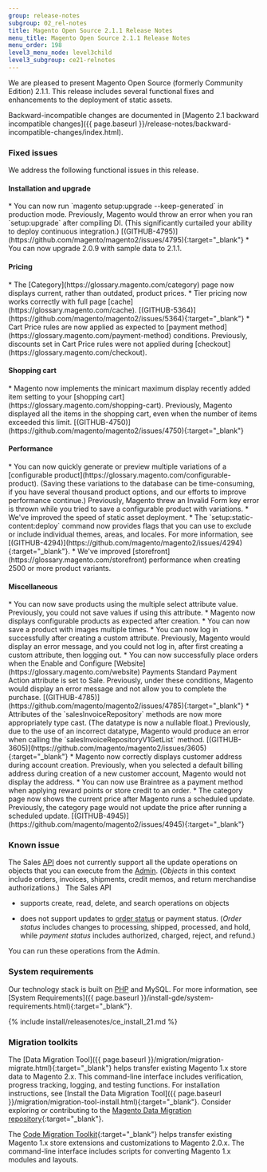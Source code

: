```yaml
---
group: release-notes
subgroup: 02_rel-notes
title: Magento Open Source 2.1.1 Release Notes
menu_title: Magento Open Source 2.1.1 Release Notes
menu_order: 198
level3_menu_node: level3child
level3_subgroup: ce21-relnotes
---
```


We are pleased to present Magento Open Source (formerly Community Edition) 2.1.1. This release includes several functional fixes and enhancements to the deployment of static assets. 


Backward-incompatible changes are documented in [Magento 2.1 backward incompatible changes]({{ page.baseurl }}/release-notes/backward-incompatible-changes/index.html).

### Fixed issues

We address the following functional issues in this release. 

#### Installation and upgrade

<!--- 55357/53777-->* You can now run `magento setup:upgrade --keep-generated` in production mode. Previously, Magento would throw an error when you ran `setup:upgrade` after compiling DI. (This significantly curtailed your ability to deploy continuous integration.) [(GITHUB-4795)](https://github.com/magento/magento2/issues/4795){:target="_blank"} 

<!--- 56974-->* You can now upgrade 2.0.9 with sample data to 2.1.1. 

#### Pricing

<!--- 54320 -->* The [Category](https://glossary.magento.com/category) page now displays current, rather than outdated,  product prices.


<!--- 55055 -->* Tier pricing now works correctly with full page [cache](https://glossary.magento.com/cache). [(GITHUB-5364)](https://github.com/magento/magento2/issues/5364){:target="_blank"} 


<!--- 45339 -->* Cart Price rules are now applied as expected to [payment method](https://glossary.magento.com/payment-method) conditions. Previously, discounts set in Cart Price rules were not applied during [checkout](https://glossary.magento.com/checkout).

#### Shopping cart

<!--- 53793 -->* Magento now implements the minicart maximum display recently added item setting to your [shopping cart](https://glossary.magento.com/shopping-cart).  Previously, Magento displayed all the items in the shopping cart, even when the number of items exceeded this limit. [(GITHUB-4750)](https://github.com/magento/magento2/issues/4750){:target="_blank"} 

#### Performance

<!--- 57410-->* You can now quickly generate or preview multiple variations of a [configurable product](https://glossary.magento.com/configurable-product). (Saving these variations to the database can be time-consuming, if you have several thousand product options, and our efforts to improve performance continue.) Previously, Magento threw an Invalid Form key error is thrown while you tried to save a configurable product with variations. 


<!--- 52660 -->* We've improved the speed of static asset deployment. 

<!--- 52614 -->* The `setup:static-content:deploy` command now provides flags that you can use to exclude or include individual themes, areas, and locales. For more information, see [(GITHUB-4294)](https://github.com/magento/magento2/issues/4294){:target="_blank"}. 

<!--- 55300, 55620, 54682-->* We've improved [storefront](https://glossary.magento.com/storefront) performance when creating 2500 or more product variants. 

#### Miscellaneous

<!--- 56892-->*  You can now save products using the multiple select attribute value. Previously, you could not save values if using this attribute. 


<!--- 56951-->* Magento now displays configurable products as expected after creation. 

<!--- 56582-->* You can now save a product with images multiple times. 


<!--- 56126 -->* You can now log in successfully after creating a custom attribute. Previously, Magento would display an error message, and you could not log in, after first creating a custom attribute, then logging out. 


<!--- 55598/54787 -->* You can now successfully place orders when the Enable and Configure [Website](https://glossary.magento.com/website) Payments Standard Payment Action attribute is set to Sale. Previously, under these conditions, Magento would display an error message and not allow you to complete the purchase.  [(GITHUB-4785)](https://github.com/magento/magento2/issues/4785){:target="_blank"} 



<!--- 50026 -->* Attributes of the `salesInvoiceRepository` methods are now more appropriately type cast. (The datatype is now a nullable float.)  Previously, due to the use of an incorrect datatype, Magento would produce an error when calling the `salesInvoiceRepositoryV1GetList` method. [(GITHUB-3605)](https://github.com/magento/magento2/issues/3605){:target="_blank"} 


<!--- 55462/52448-->* Magento now correctly displays customer address during account creation. Previously, when you selected a default billing address during creation of a new customer account, Magento would not display the address. 



<!--- 54721-->* You can now use Braintree as a payment method when applying reward points or store credit to an order. 

<!--- 57420/54320-->* The category page now shows the current price after Magento runs a scheduled update.  Previously, the category page would not update the  price after running a scheduled update.	[(GITHUB-4945)](https://github.com/magento/magento2/issues/4945){:target="_blank"} 







<!--- DELETED: 54839 (release notes), 56893 (clone), 54647, 55897, 56945, 54963 -->

### Known issue

The Sales [API](https://glossary.magento.com/api) does not currently support all the update operations on objects that you can execute from the [Admin](https://glossary.magento.com/admin). (<i>Objects</i> in this context include orders, invoices, shipments, credit memos, and return merchandise authorizations.)
 
The Sales API

* supports create, read, delete, and search operations on objects

* does not support updates to [order status](https://glossary.magento.com/order-status) or payment status. (<i>Order status</i> includes changes to processing, shipped, processed, and hold, while <i>payment status</i> includes authorized, charged, reject, and refund.)


You can run these operations from the Admin.

### System requirements

Our technology stack is built on [PHP](https://glossary.magento.com/php) and MySQL. For more information, see
[System Requirements]({{ page.baseurl }}/install-gde/system-requirements.html){:target="_blank"}.


{% include install/releasenotes/ce_install_21.md %}

### Migration toolkits

The [Data Migration Tool]({{ page.baseurl }}/migration/migration-migrate.html){:target="_blank"} helps transfer existing Magento 1.x store data to Magento 2.x. This command-line interface includes verification, progress tracking, logging, and testing functions. For installation instructions, see  [Install the Data Migration Tool]({{ page.baseurl }}/migration/migration-tool-install.html){:target="_blank"}. Consider exploring or contributing to the [ Magento Data Migration repository](https://github.com/magento/data-migration-tool){:target="_blank"}.

The [Code Migration Toolkit](https://github.com/magento/code-migration){:target="_blank"} helps transfer existing Magento 1.x store extensions and customizations to Magento 2.0.x. The command-line interface includes scripts for converting Magento 1.x modules and layouts.

